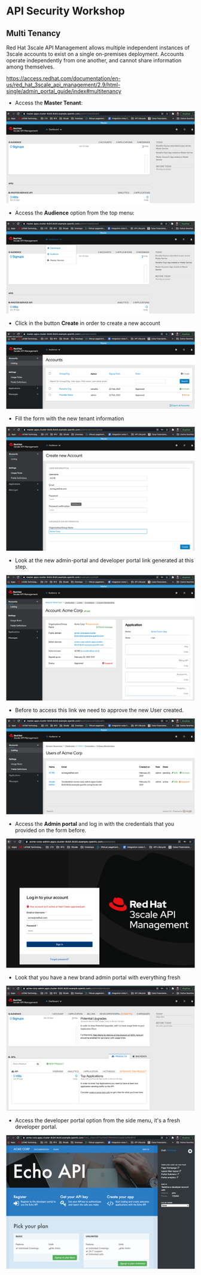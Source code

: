 # API Security Workshop

## Multi Tenancy 

Red Hat 3scale API Management allows multiple independent instances of 3scale accounts to exist on a single on-premises deployment. Accounts operate independently from one another, and cannot share information among themselves.

https://access.redhat.com/documentation/en-us/red_hat_3scale_api_management/2.9/html-single/admin_portal_guide/index#multitenancy

* Access the **Master Tenant**:

![Multi Tenancy - Master tenant](images/multi-tenancy/01-master-tenant.png)

* Access the **Audience** option from the top menu:

![Multi Tenancy - Master Tenant Audience](images/multi-tenancy/02-access-audience.png)

* Click in the button **Create** in order to create a new account

![Multi Tenancy - Master Tenant Accounts](images/multi-tenancy/03-accounts.png)

* Fill the form with the new tenant information

![Multi Tenancy - Master Tenant - New Accounts](images/multi-tenancy/04-new-account.png)

* Look at the new admin-portal and developer portal link generated at this step. 

![Multi Tenancy - Master Tenant - Account Created](images/multi-tenancy/05-account-created.png)

* Before to access this link we need to approve the new User created.

![Multi Tenancy - Master Tenant - Users approval](images/multi-tenancy/06-users-approval.png)

* Access the **Admin portal** and log in with the credentials that you provided on the form before.

![Multi Tenancy - Login Admin Portal](images/multi-tenancy/07-login-admin-portal.png)

* Look that you have a new brand admin portal with everything fresh

![Multi Tenancy - Logged in Admin Portal](images/multi-tenancy/08-logged-in-admin-portal.png)

* Access the developer portal option from the side menu, it's a fresh developer portal.

![Multi Tenancy - Developer Portal](images/multi-tenancy/09-developer-portal.png)